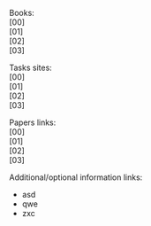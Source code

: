 Books:  
[00]  
[01]  
[02]  
[03]

Tasks sites:  
[00]  
[01]  
[02]  
[03]

Papers links:  
[00]  
[01]  
[02]  
[03]

Additional/optional information links:  
* asd
* qwe
* zxc
